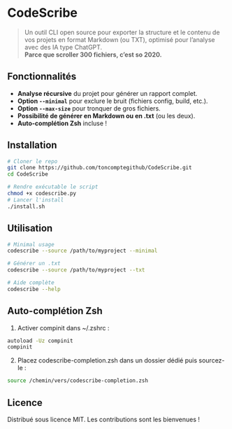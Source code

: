 # CodeScribe
> Un outil CLI open source pour exporter la structure et le contenu de vos projets en format Markdown (ou TXT), optimisé pour l’analyse avec des IA type ChatGPT.  
> **Parce que scroller 300 fichiers, c’est so 2020.**

## Fonctionnalités
- **Analyse récursive** du projet pour générer un rapport complet.
- **Option `--minimal`** pour exclure le bruit (fichiers config, build, etc.).
- **Option `--max-size`** pour tronquer de gros fichiers.
- **Possibilité de générer en Markdown ou en .txt** (ou les deux).
- **Auto-complétion Zsh** incluse !

## Installation
```bash
# Cloner le repo
git clone https://github.com/toncomptegithub/CodeScribe.git
cd CodeScribe

# Rendre exécutable le script
chmod +x codescribe.py
# Lancer l'install
./install.sh
```

## Utilisation
```bash
# Minimal usage
codescribe --source /path/to/myproject --minimal

# Générer un .txt
codescribe --source /path/to/myproject --txt

# Aide complète
codescribe --help
```

## Auto-complétion Zsh
1. Activer compinit dans ~/.zshrc :
```bash
autoload -Uz compinit
compinit
```
2. Placez codescribe-completion.zsh dans un dossier dédié puis sourcez-le :
```bash
source /chemin/vers/codescribe-completion.zsh
```
## Licence
Distribué sous licence MIT. Les contributions sont les bienvenues !

